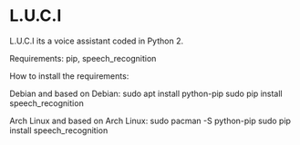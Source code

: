 # L.U.C.I
L.U.C.I its a voice assistant coded in Python 2.

Requirements: pip, speech_recognition

How to install the requirements:

Debian and based on Debian: 
sudo apt install python-pip
sudo pip install speech_recognition

Arch Linux and based on Arch Linux:
sudo pacman -S python-pip
sudo pip install speech_recognition
